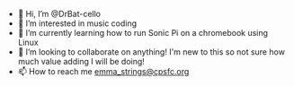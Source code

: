 - 👋 Hi, I’m @DrBat-cello
- 👀 I’m interested in music coding
- 🌱 I’m currently learning how to run Sonic Pi on a chromebook using Linux
- 💞️ I’m looking to collaborate on anything! I'm new to this so not sure how much value adding I will be doing!
- 📫 How to reach me emma_strings@cpsfc.org

<!---
DrBat-cello/DrBat-cello is a ✨ special ✨ repository because its `README.md` (this file) appears on your GitHub profile.
You can click the Preview link to take a look at your changes.
--->
